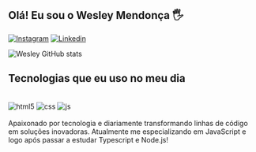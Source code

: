 ## Olá! Eu sou o Wesley Mendonça 🖐️

[![Instagram](https://img.shields.io/badge/Instagram-E4405F?style=for-the-badge&logo=instagram&logoColor=white)](https://instagram.com/wesley.dev_)
[![Linkedin](https://img.shields.io/badge/LinkedIn-0077B5?style=for-the-badge&logo=linkedin&logoColor=white)](https://www.linkedin.com/in/wesley-medonca-softwaredeveloper/)

![Wesley GitHub stats](https://github-readme-stats.vercel.app/api?username=wesley-mendonca&show_icons=true&theme=dracula&count_private=true)

## Tecnologias que eu uso no meu dia

<div style="display: inline_block"><br/>
  <img align="center" alt="html5" src="https://img.shields.io/badge/HTML5-E34F26?style=for-the-badge&logo=html5&logoColor=white" />
  <img align="center" alt="css" src="https://img.shields.io/badge/CSS3-1572B6?style=for-the-badge&logo=css3&logoColor=white" />
  <img align="center" alt="js" src="https://img.shields.io/badge/JavaScript-F7DF1E?style=for-the-badge&logo=javascript&logoColor=black" />
</div><br/>
Apaixonado por tecnologia e diariamente transformando linhas de código em soluções inovadoras. Atualmente me especializando em JavaScript e logo após passar a estudar Typescript e Node.js!
